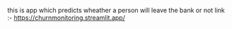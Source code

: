 this is app which predicts wheather a person will leave the bank or not
link :- https://churnmonitoring.streamlit.app/
